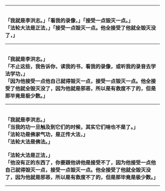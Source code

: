 <h3>
<hr>
<br>「我就是李洪志。」「看我的录像，」「接受一点毁灭一点。」
<br>「法轮大法是正法，」「接受一点毁灭一点。他全接受了他就全毁灭没了，」
<hr>
<br>「我就是李洪志。」
<br>「不止这些，我告诉你，读我的书，看我的录像，或听我的录音去学法学功，」
<br>「因为他接受一点他自己就得毁灭一点，接受一点毁灭一点。他全接受了他就全毁灭没了，因为他就是邪恶，所以是有救度不了的，但是那毕竟是极少数。」
<hr>
<br>「我就是李洪志。」
<br>「当我的功一旦触及到它们的时候，其实它们啥也不是了。」
<br>「法轮功是佛家气功，是正传大法，」
<br>「法轮大法是佛法。」
<br>
<br>「法轮大法是正法，」
<br>「他没有正的东西了，你要跟他讲他是接受不了，因为他接受一点他自己就得毁灭一点，接受一点毁灭一点。他全接受了他就全毁灭没了，因为他就是邪恶，所以是有救度不了的，但是那毕竟是极少数。」
<hr>
</h3>
